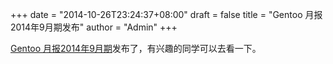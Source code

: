 +++
date = "2014-10-26T23:24:37+08:00"
draft = false
title = "Gentoo 月报2014年9月期发布"
author = "Admin"
+++

[Gentoo 月报2014年9月期](http://blogs.gentoo.org/news/2014/10/25/gentoo-monthly-newsletter-september-2014/)发布了，有兴趣的同学可以去看一下。
